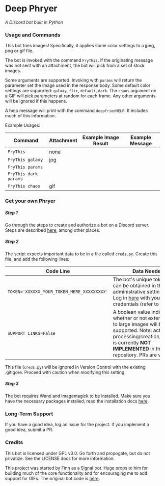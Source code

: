 # Deep Phryer

*A Discord bot built in Python*

### Usage and Commands

This bot fries images! Specifically, it applies some color settings to a jpeg, png or gif file.

The bot is invoked with the command `FryThis`. If the originating message was not sent with an attachment, the bot will pick from a set of stock images. 

Some arguments are supported. Invoking with `params` will return the parameter set the image used in the response body. 
Some default color settings are supported: `galaxy`, `flir`, `default`, `dark`. 
The `chaos` argument on a GIF will pick parameters at random for each frame. Any other arguments will be ignored if this happens.

A help message will print with the command `deepfriedHELP`. It includes much of this information.

Example Usages:

| Command | Attachment | Example Image Result | Example Message |
| ------- | ---------- | -------------------- | --------------- |
| `FryThis` | none | | |
| `FryThis galaxy` | jpg | | |
| `FryThis params` | | | |
| `FryThis dark params` | | | |
| `FryThis chaos` | gif | | |

### Get your own Phryer

##### Step 1
Go through the steps to create and authorize a bot on a Discord server. Steps are described [here](https://www.devdungeon.com/content/make-discord-bot-python), among other places.

##### Step 2 
The script expects important data to be in a file called `creds.py`. Create this file, and add the following lines:

| Code Line | Data Needed | 
| --------- | ----------- | 
| `TOKEN='XXXXXX_YOUR_TOKEN_HERE_XXXXXXXXX'` | The bot's unique token, which can be obtained in the bot's administrative settings panel. Log in [here](https://www.discordapp.com/developers) with your server's credentials (refer to Step 1). | 
| `SUPPORT_LINKS=False` | A boolean value indicating whether or not external links to large images will be supported. Note: actual link processing/creation/assembly is currently **NOT IMPLEMENTED** in this repository. PRs are welcome. |

This file (`creds.py`) will be ignored in Version Control with the existing .gitigore. Proceed with caution when modifying this setting. 

##### Step 3
The bot requires Wand and imagemagick to be installed. Make sure you have the necessary packages installed; read the installation docs [here](http://docs.wand-py.org/en/0.4.1/guide/install.html).

### Long-Term Support

If you have a good idea, log an issue for the project. If you implement a good idea, submit a PR.

### Credits

This bot is licensed under GPL v3.0. Go forth and propogate, but do not privatize. See the LICENSE docs for more information.

This project was started by [Finn](https://github.com/thefinn93) as a [Signal](https://www.signal.org/) bot. Huge props to him for building much of the core functionality and for encouraging me to add support for GIFs. The original bot code is [here](https://git.callpipe.com/finn/deep-fried-sigger).
